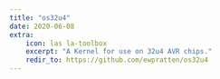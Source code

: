 ```yaml
---
title: "os32u4"
date: 2020-06-08
extra:
    icon: las la-toolbox
    excerpt: "A Kernel for use on 32u4 AVR chips."
    redir_to: https://github.com/ewpratten/os32u4
---
```

